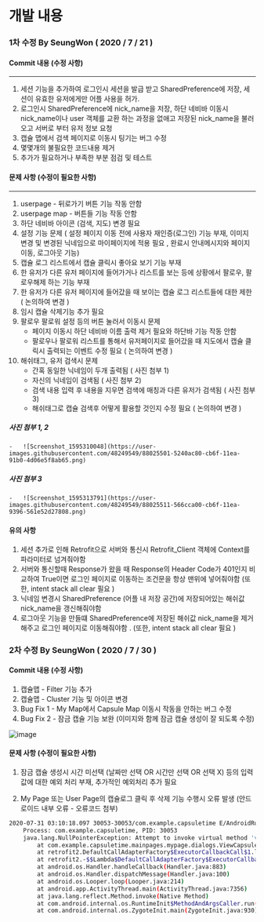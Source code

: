 # 개발 내용

### 1차 수정 By SeungWon ( 2020 / 7 / 21 )

#### Commit 내용 (수정 사항) 

---

1. 세션 기능을 추가하여 로그인시 세션을 발급 받고 SharedPreference에 저장, 세션이 유효한 유저에게만 어플 사용을 허가.
2. 로그인시  SharedPreference에 nick_name을 저장, 하단 네비바 이동시 nick_name이나 user 객체를 교환 하는 과정을 없애고 저장된 nick_name을 불러오고 서버로 부터 유저 정보 요청
3. 캡슐 맵에서 검색 페이지로 이동시 팅기는 버그 수정
4. 몇몇개의 불필요한 코드내용 제거
5. 추가가 필요하거나 부족한 부분 점검 및 테스트

#### 문제 사항 (수정이 필요한 사항) 

---

1. userpage - 뒤로가기 버튼 기능 작동 안함
2. userpage map - 버튼들 기능 작동 안함
3. 하단 네비바 아이콘 (검색, 지도) 변경 필요
4. 설정 기능 문제 ( 설정 페이지 이동 전에 사용자 재인증(로그인) 기능 부재, 이미지 변경 및 변경된 닉네임으로 마이페이지에 적용 필요 , 완료시 안내메시지와 페이지 이동, 로그아웃 기능)
5. 캡슐 로그 리스트에서 캡슐 클릭시 좋아요 보기 기능 부재
6. 한 유저가 다른 유저 페이지에 들어가거나 리스트를 보는 등에 상황에서 팔로우, 팔로우해제 하는 기능 부재
7. 한 유저가 다른 유저 페이지에 들어갔을 때 보이는 캡슐 로그 리스트들에 대한 제한 ( 논의하여 변경 )
8. 임시 캡슐 삭제기능 추가 필요
9. 팔로우 팔로워 설정 등의 버튼 눌러서 이동시 문제
    - 페이지 이동시 하단 네비바 이름 출력 제거 필요와 하단바 기능 작동 안함
    - 팔로우나 팔로워 리스트를 통해서 유저페이지로 들어갔을 때 지도에서 캡슐 클릭시 출력되는 이벤트 수정 필요 ( 논의하여 변경 )
10. 해쉬태그, 유저 검색시 문제
    - 간혹 동일한 닉네임이 두개 출력됨 ( 사진 첨부 1)
    - 자신의 닉네임이 검색됨 ( 사진 첨부 2)
    - 검색 내용 입력 후 내용을 지우면 검색에 매칭과 다른 유저가 검색됨 ( 사진 첨부 3)
	- 해쉬태그로 캡슐 검색후 어떻게 활용할 것인지 수정 필요 ( 논의하여 변경 )

##### 사진 첨부 1, 2
    -   ![Screenshot_1595310048](https://user-images.githubusercontent.com/48249549/88025501-5240ac80-cb6f-11ea-91b0-4d06e5f8ab65.png)
##### 사진 첨부 3
    -   ![Screenshot_1595313791](https://user-images.githubusercontent.com/48249549/88025511-566cca00-cb6f-11ea-9396-561e52d27808.png)

#### 유의 사항
1. 세션 추가로 인해 Retrofit으로 서버와 통신시 Retrofit_Client 객체에 Context를 파라미터로 넘겨줘야함
2. 서버와 통신할때 Response가 왔을 때 Response의 Header Code가 401인지 비교하여 True이면 로그인 페이지로 이동하는 조건문을 항상 맨위에 넣어줘야함 (또한, intent stack all clear 필요 )
3. 닉네임 변경시 SharedPreference (어플 내 저장 공간)에 저장되어있는 해쉬값 nick_name을 갱신해줘야함
4. 로그아웃 기능을 만들떄 SharedPreference에 저장된 해쉬값 nick_name을 제거해주고 로그인 페이지로 이동해줘야함 . (또한, intent stack all clear 필요 )

### 2차 수정 By SeungWon ( 2020 / 7 / 30 )

#### Commit 내용 (수정 사항)

1. 캡슐맵 - Filter 기능 추가
2. 캡슐맵 - Cluster 기능 및 아이콘 변경
3. Bug Fix 1 - My Map에서 Capsule Map 이동시 작동을 안하는 버그 수정
4. Bug Fix 2 - 잠금 캡슐 기능 보완 (이미지와 함께 잠금 캡슐 생성이 잘 되도록 수정)


![image](https://user-images.githubusercontent.com/48249549/88960554-aa4d8080-d2de-11ea-97a3-3eb729f50ca4.png)



#### 문제 사항 (수정이 필요한 사항)

1. 잠금 캡슐 생성시 시간 미선택 (날짜만 선택 OR 시간만 선택 OR 선택 X) 등의 입력 값에 대한 예외 처리 부재, 추가적인 예외처리 추가 필요

2. My Page 또는 User Page의 캡슐로그 클릭 후 삭제 기능 수행시 오류 발생 (안드로이드 내부 오류 - 오류코드 첨부)

```bash
2020-07-31 03:10:18.097 30053-30053/com.example.capsuletime E/AndroidRuntime: FATAL EXCEPTION: main
    Process: com.example.capsuletime, PID: 30053
    java.lang.NullPointerException: Attempt to invoke virtual method 'void com.example.capsuletime.mainpages.mypage.CapsuleLogAdapter.remove(int)' on a null object reference
        at com.example.capsuletime.mainpages.mypage.dialogs.ViewCapsuleDialog$2$1$1.onResponse(ViewCapsuleDialog.java:185)
        at retrofit2.DefaultCallAdapterFactory$ExecutorCallbackCall$1.lambda$onResponse$0$DefaultCallAdapterFactory$ExecutorCallbackCall$1(DefaultCallAdapterFactory.java:89)
        at retrofit2.-$$Lambda$DefaultCallAdapterFactory$ExecutorCallbackCall$1$3wC8FyV4pyjrzrYL5U0mlYiviZw.run(Unknown Source:6)
        at android.os.Handler.handleCallback(Handler.java:883)
        at android.os.Handler.dispatchMessage(Handler.java:100)
        at android.os.Looper.loop(Looper.java:214)
        at android.app.ActivityThread.main(ActivityThread.java:7356)
        at java.lang.reflect.Method.invoke(Native Method)
        at com.android.internal.os.RuntimeInit$MethodAndArgsCaller.run(RuntimeInit.java:492)
        at com.android.internal.os.ZygoteInit.main(ZygoteInit.java:930)
```
